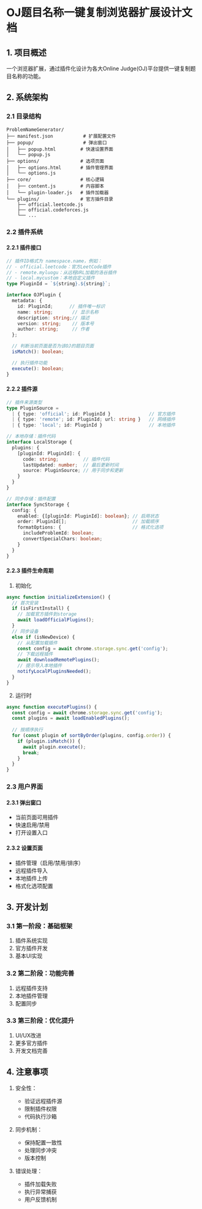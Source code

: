 # OJ题目名称一键复制浏览器扩展设计文档

## 1. 项目概述
一个浏览器扩展，通过插件化设计为各大Online Judge(OJ)平台提供一键复制题目名称的功能。

## 2. 系统架构

### 2.1 目录结构
```
ProblemNameGenerator/
├── manifest.json           # 扩展配置文件
├── popup/                  # 弹出窗口
│   ├── popup.html         # 快速设置界面
│   └── popup.js
├── options/               # 选项页面
│   ├── options.html       # 插件管理界面
│   └── options.js
├── core/                  # 核心逻辑
│   ├── content.js         # 内容脚本
│   └── plugin-loader.js   # 插件加载器
└── plugins/               # 官方插件目录
    ├── official.leetcode.js
    ├── official.codeforces.js
    └── ...
```

### 2.2 插件系统

#### 2.2.1 插件接口
```typescript
// 插件ID格式为 namespace.name，例如：
// - official.leetcode：官方LeetCode插件
// - remote.myluogu：从远程URL加载的洛谷插件
// - local.mycustom：本地自定义插件
type PluginId = `${string}.${string}`;

interface OJPlugin {
  metadata: {
    id: PluginId;      // 插件唯一标识
    name: string;       // 显示名称
    description: string;// 描述
    version: string;    // 版本号
    author: string;     // 作者
  };

  // 判断当前页面是否为该OJ的题目页面
  isMatch(): boolean;

  // 执行插件功能
  execute(): boolean;
}
```

#### 2.2.2 插件源
```typescript
// 插件来源类型
type PluginSource = 
  | { type: 'official'; id: PluginId }              // 官方插件
  | { type: 'remote'; id: PluginId; url: string }   // 网络插件
  | { type: 'local'; id: PluginId }                 // 本地插件

// 本地存储：插件代码
interface LocalStorage {
  plugins: {
    [pluginId: PluginId]: {
      code: string;         // 插件代码
      lastUpdated: number;  // 最后更新时间
      source: PluginSource; // 用于同步和更新
    }
  }
}

// 同步存储：插件配置
interface SyncStorage {
  config: {
    enabled: {[pluginId: PluginId]: boolean}; // 启用状态
    order: PluginId[];                        // 加载顺序
    formatOptions: {                          // 格式化选项
      includeProblemId: boolean;
      convertSpecialChars: boolean;
    }
  }
}
```

#### 2.2.3 插件生命周期

1. 初始化
```typescript
async function initializeExtension() {
  // 首次安装
  if (isFirstInstall) {
    // 加载官方插件到storage
    await loadOfficialPlugins();
  }
  // 同步设备
  else if (isNewDevice) {
    // 从配置加载插件
    const config = await chrome.storage.sync.get('config');
    // 下载远程插件
    await downloadRemotePlugins();
    // 提示导入本地插件
    notifyLocalPluginsNeeded();
  }
}
```

2. 运行时
```typescript
async function executePlugins() {
  const config = await chrome.storage.sync.get('config');
  const plugins = await loadEnabledPlugins();
  
  // 按顺序执行
  for (const plugin of sortByOrder(plugins, config.order)) {
    if (plugin.isMatch()) {
      await plugin.execute();
      break;
    }
  }
}
```

### 2.3 用户界面

#### 2.3.1 弹出窗口
- 当前页面可用插件
- 快速启用/禁用
- 打开设置入口

#### 2.3.2 设置页面
- 插件管理（启用/禁用/排序）
- 远程插件导入
- 本地插件上传
- 格式化选项配置

## 3. 开发计划

### 3.1 第一阶段：基础框架
1. 插件系统实现
2. 官方插件开发
3. 基本UI实现

### 3.2 第二阶段：功能完善
1. 远程插件支持
2. 本地插件管理
3. 配置同步

### 3.3 第三阶段：优化提升
1. UI/UX改进
2. 更多官方插件
3. 开发文档完善

## 4. 注意事项
1. 安全性：
   - 验证远程插件源
   - 限制插件权限
   - 代码执行沙箱

2. 同步机制：
   - 保持配置一致性
   - 处理同步冲突
   - 版本控制

3. 错误处理：
   - 插件加载失败
   - 执行异常捕获
   - 用户反馈机制
